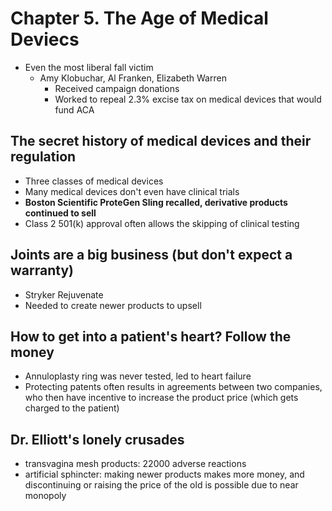 # Chapter 5. The Age of Medical Deviecs

- Even the most liberal fall victim
  - Amy Klobuchar, Al Franken, Elizabeth Warren
    - Received campaign donations
    - Worked to repeal 2.3% excise tax on medical devices that would fund ACA

## The secret history of medical devices and their regulation
- Three classes of medical devices
- Many medical devices don't even have clinical trials
- **Boston Scientific ProteGen Sling recalled, derivative products continued to sell**
- Class 2 501(k) approval often allows the skipping of clinical testing

## Joints are a big business (but don't expect a warranty)
- Stryker Rejuvenate
- Needed to create newer products to upsell

## How to get into a patient's heart? Follow the money
- Annuloplasty ring was never tested, led to heart failure
- Protecting patents often results in agreements between two companies, who then have incentive to increase the product price (which gets charged to the patient)

## Dr. Elliott's lonely crusades
- transvagina mesh products: 22000 adverse reactions
- artificial sphincter: making newer products makes more money, and discontinuing or raising the price of the old is possible due to near monopoly
